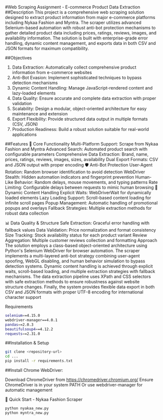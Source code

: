 #Web Scraping Assignment - E-commerce Product Data Extraction
##Description
This project is a comprehensive web scraping solution designed to extract product information from major e-commerce platforms including Nykaa Fashion and Myntra. The scraper utilizes advanced Selenium-based automation with robust anti-bot protection mechanisms to gather detailed product data including prices, ratings, reviews, images, and availability information. The solution is built with enterprise-grade error handling, dynamic content management, and exports data in both CSV and JSON formats for maximum compatibility.

##Objectives
1. Data Extraction: Automatically collect comprehensive product information from e-commerce websites
2. Anti-Bot Evasion: Implement sophisticated techniques to bypass detection mechanisms
3. Dynamic Content Handling: Manage JavaScript-rendered content and lazy-loaded elements
4. Data Quality: Ensure accurate and complete data extraction with proper validation
5. Scalability: Design a modular, object-oriented architecture for easy maintenance and extension
6. Export Flexibility: Provide structured data output in multiple formats (CSV, JSON)
7. Production Readiness: Build a robust solution suitable for real-world applications

##Features
🔧 Core Functionality
Multi-Platform Support: Scrape from Nykaa Fashion and Myntra
Advanced Search: Automated product search with configurable parameters
Comprehensive Data Extraction: Brand, name, prices, ratings, reviews, images, sizes, availability
Dual Export Formats: CSV and JSON output with proper encoding
🛡️ Anti-Bot Protection
User-Agent Rotation: Random browser identification to avoid detection
WebDriver Stealth: Hidden automation indicators and fingerprint prevention
Human-Like Behavior: Random delays, mouse movements, and typing patterns
Rate Limiting: Configurable delays between requests to mimic human browsing
🎯 Dynamic Content Handling
Explicit Waits: WebDriverWait for dynamically loaded elements
Lazy Loading Support: Scroll-based content loading for infinite scroll pages
Popup Management: Automatic handling of promotional popups and overlays
Fallback Strategies: Multiple extraction methods for robust data collection

📊 Data Quality & Structure
Safe Extraction: Graceful error handling with fallback values
Data Validation: Price normalization and format consistency
Size Tracking: Stock availability status for each product variant
Review Aggregation: Multiple customer reviews collection and formatting
Approach
The solution employs a class-based object-oriented architecture using Python's Selenium WebDriver for browser automation. The scraper implements a multi-layered anti-bot strategy combining user-agent spoofing, WebGL disabling, and human behavior simulation to bypass detection systems. Dynamic content handling is achieved through explicit waits, scroll-based loading, and multiple extraction strategies with fallback mechanisms. The data extraction pipeline uses XPath and CSS selectors with safe extraction methods to ensure robustness against website structure changes. Finally, the system provides flexible data export in both CSV and JSON formats with proper UTF-8 encoding for international character support

Requirements
``` bash
selenium==4.15.0
webdriver-manager==4.0.1
pandas==2.0.3
beautifulsoup4==4.12.2
requests==2.31.0
```
##Installation & Setup
``` bash
git clone <repository-url>
cd ...
pip install -r requirements.txt
```

##Install Chrome WebDriver:

Download ChromeDriver from https://chromedriver.chromium.org/
Ensure ChromeDriver is in your system PATH
Or use webdriver-manager for automatic management

🚀 Quick Start - Nykaa Fashion Scraper
``` bash
python nyakaa_new.py
python myntra_new.py
```



